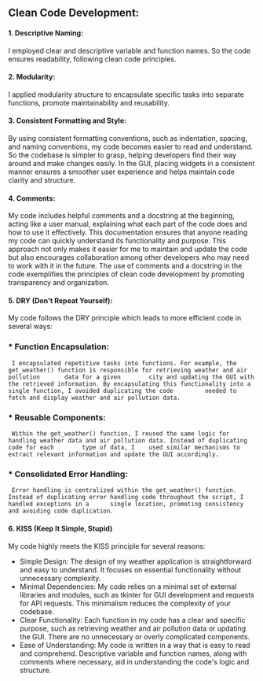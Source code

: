 ## Clean Code Development: 

#### 1. Descriptive Naming:  
   I employed clear and descriptive variable and function names. So the code ensures readability, following clean code principles.

#### 2. Modularity:
   I applied modularity structure to encapsulate specific tasks into separate functions, promote maintainability and reusability.

#### 3. Consistent Formatting and Style:
   By using consistent formatting conventions, such as indentation, spacing, and naming conventions, my code becomes easier to read and understand.
   So the codebase is simpler to grasp, helping developers find their way around and make changes easily.
   In the GUI, placing widgets in a consistent manner ensures a smoother user experience and helps maintain code clarity and structure.
   
#### 4. Comments:
   My code includes helpful comments and a docstring at the beginning, acting like a user manual, explaining what each part of the code does and how to use it effectively.      This documentation ensures that anyone reading my code can quickly understand its functionality and purpose.
   This approach not only makes it easier for me to maintain and update the code but also encourages collaboration among other developers who may need to work with it in        the future.
   The use of comments and a docstring in the code exemplifies the principles of clean code development by promoting transparency and organization. 

#### 5. DRY (Don't Repeat Yourself):
   My code follows the DRY principle which leads to more efficient code in several ways:
   ### * Function Encapsulation:  
     I encapsulated repetitive tasks into functions. For example, the get_weather() function is responsible for retrieving weather and air pollution       data for a given        city and updating the GUI with the retrieved information. By encapsulating this functionality into a single function, I avoided duplicating the code         needed to        fetch and display weather and air pollution data.
   ### * Reusable Components:  
     Within the get_weather() function, I reused the same logic for handling weather data and air pollution data. Instead of duplicating code for each        type of data, I    used similar mechanisms to extract relevant information and update the GUI accordingly.
   ### * Consolidated Error Handling:  
     Error handling is centralized within the get_weather() function. Instead of duplicating error handling code throughout the script, I             handled exceptions in a      single location, promoting consistency and avoiding code duplication. 
  
#### 6. KISS (Keep It Simple, Stupid)
   My code highly meets the KISS principle for several reasons:
   * Simple Design: The design of my weather application is straightforward and easy to understand. It focuses on essential functionality without unnecessary complexity.
   * Minimal Dependencies: My code relies on a minimal set of external libraries and modules, such as tkinter for GUI development and requests for API requests. This              minimalism reduces the complexity of your codebase.
   * Clear Functionality: Each function in my code has a clear and specific purpose, such as retrieving weather and air pollution data or updating the GUI. There are no           unnecessary or overly complicated components.
   * Ease of Understanding: My code is written in a way that is easy to read and comprehend. Descriptive variable and function names, along with comments where necessary,         aid in understanding the code's logic and structure.
  
     



